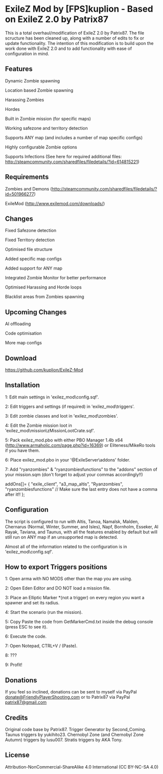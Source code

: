 # ExileZ Mod by [FPS]kuplion - Based on ExileZ 2.0 by Patrix87

This is a total overhaul/modification of ExileZ 2.0 by Patrix87. The file scructure has been cleaned up, along with a number of edits to fix or update functionality. The intention of this modification is to build upon the work done with ExileZ 2.0 and to add functionality with ease of configuration in mind.

## Features

Dynamic Zombie spawning

Location based Zombie spawning

Harassing Zombies

Hordes

Built in Zombie mission (for specific maps)

Working safezone and territory detection

Supports ANY map (and includes a number of map specific configs)

Highly configurable Zombie options

Supports Infections (See here for required additional files: http://steamcommunity.com/sharedfiles/filedetails/?id=614815221)

## Requirements

Zombies and Demons (http://steamcommunity.com/sharedfiles/filedetails/?id=501966277)

ExileMod (http://www.exilemod.com/downloads/)

## Changes

Fixed Safezone detection

Fixed Territory detection

Optimised file structure

Added specific map configs

Added support for ANY map

Integrated Zombie Monitor for better performance

Optimised Harassing and Horde loops

Blacklist areas from Zombies spawning

## Upcoming Changes

AI offloading

Code optimisation

More map configs

## Download

https://github.com/kuplion/ExileZ-Mod

## Installation

1: Edit main settings in 'exilez_mod\config.sqf'.

2: Edit triggers and settings (if required) in 'exilez_mod\triggers\'.

3: Edit zombie classes and loot in 'exilez_mod\zombies\'.

4: Edit the Zombie mission loot in 'exilez_mod\mission\zMissionLootCrate.sqf'.

5: Pack exilez_mod.pbo with either PBO Manager 1.4b x64 (http://www.armaholic.com/page.php?id=16369) or Eliteness/MikeRo tools if you have them.

6: Place exilez_mod.pbo in your '@ExileServer\addons\' folder.

7: Add "ryanzombies" & "ryanzombiesfunctions" to the "addons" section of your mission.sqm (don't forget to adjust your commas accordingly!!)

addOns[]=
{
	"exile_client",
	"a3_map_altis",
	"Ryanzombies",
	"ryanzombiesfunctions" // Make sure the last entry does not have a comma after it!!
};

## Configuration

The script is configured to run with Altis, Tanoa, Namalsk, Malden, Chernarus (Normal, Winter, Summer, and Isles), Napf, Bornholm, Esseker, Al Rayak, Taviana, and Taunus, with all the features enabled by default but will still run on ANY map if an unsupported map is detected.

Almost all of the information related to the configuration is in 'exilez_mod\config.sqf'.

## How to export Triggers positions

1: Open arma with NO MODS other than the map you are using.

2: Open Eden Editor and DO NOT load a mission file.

3: Place an Elliptic Marker *(not a trigger) on every region you want a spawner and set its radius.

4: Start the scenario (run the mission).

5: Copy Paste the code from GetMarkerCmd.txt inside the debug console (press ESC to see it).

6: Execute the code.

7: Open Notepad, CTRL+V / (Paste).

8: ???

9: Profit!

## Donations

If you feel so inclined, donations can be sent to myself via PayPal donate@FriendlyPlayerShooting.com or to Patrix87 via PayPal patrix87@gmail.com

## Credits

Original code base by Patrix87. Trigger Generator by Second_Coming. Taunus triggers by yukihito23. Chernobyl Zone (and Chernobyl Zone Autumn) triggers by lusu007. Stratis triggers by AKA Tony.

## License
Attribution-NonCommercial-ShareAlike 4.0 International (CC BY-NC-SA 4.0)
